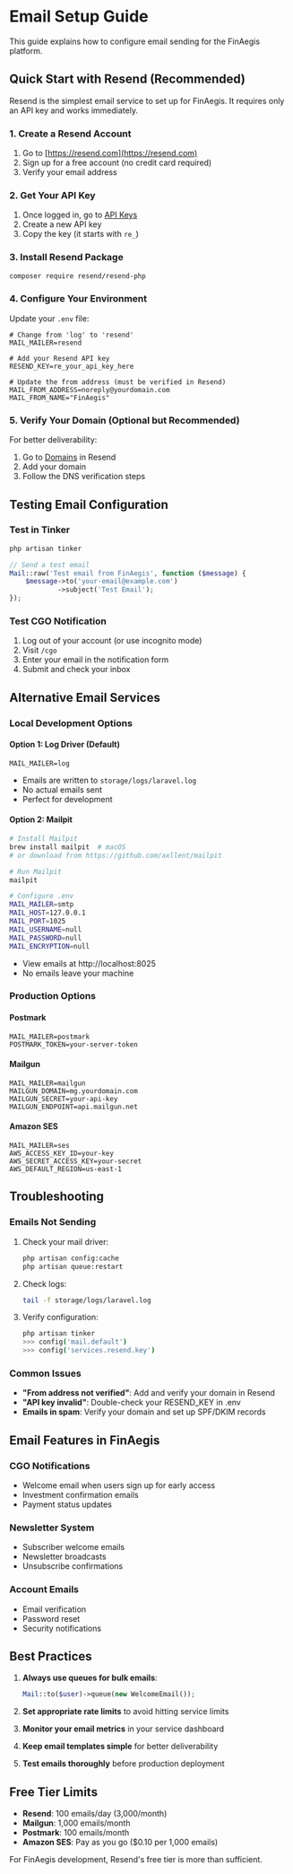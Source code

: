 # Email Setup Guide

This guide explains how to configure email sending for the FinAegis platform.

## Quick Start with Resend (Recommended)

Resend is the simplest email service to set up for FinAegis. It requires only an API key and works immediately.

### 1. Create a Resend Account

1. Go to [https://resend.com](https://resend.com)
2. Sign up for a free account (no credit card required)
3. Verify your email address

### 2. Get Your API Key

1. Once logged in, go to [API Keys](https://resend.com/api-keys)
2. Create a new API key
3. Copy the key (it starts with `re_`)

### 3. Install Resend Package

```bash
composer require resend/resend-php
```

### 4. Configure Your Environment

Update your `.env` file:

```env
# Change from 'log' to 'resend'
MAIL_MAILER=resend

# Add your Resend API key
RESEND_KEY=re_your_api_key_here

# Update the from address (must be verified in Resend)
MAIL_FROM_ADDRESS=noreply@yourdomain.com
MAIL_FROM_NAME="FinAegis"
```

### 5. Verify Your Domain (Optional but Recommended)

For better deliverability:
1. Go to [Domains](https://resend.com/domains) in Resend
2. Add your domain
3. Follow the DNS verification steps

## Testing Email Configuration

### Test in Tinker

```bash
php artisan tinker
```

```php
// Send a test email
Mail::raw('Test email from FinAegis', function ($message) {
    $message->to('your-email@example.com')
            ->subject('Test Email');
});
```

### Test CGO Notification

1. Log out of your account (or use incognito mode)
2. Visit `/cgo`
3. Enter your email in the notification form
4. Submit and check your inbox

## Alternative Email Services

### Local Development Options

#### Option 1: Log Driver (Default)
```env
MAIL_MAILER=log
```
- Emails are written to `storage/logs/laravel.log`
- No actual emails sent
- Perfect for development

#### Option 2: Mailpit
```bash
# Install Mailpit
brew install mailpit  # macOS
# or download from https://github.com/axllent/mailpit

# Run Mailpit
mailpit

# Configure .env
MAIL_MAILER=smtp
MAIL_HOST=127.0.0.1
MAIL_PORT=1025
MAIL_USERNAME=null
MAIL_PASSWORD=null
MAIL_ENCRYPTION=null
```
- View emails at http://localhost:8025
- No emails leave your machine

### Production Options

#### Postmark
```env
MAIL_MAILER=postmark
POSTMARK_TOKEN=your-server-token
```

#### Mailgun
```env
MAIL_MAILER=mailgun
MAILGUN_DOMAIN=mg.yourdomain.com
MAILGUN_SECRET=your-api-key
MAILGUN_ENDPOINT=api.mailgun.net
```

#### Amazon SES
```env
MAIL_MAILER=ses
AWS_ACCESS_KEY_ID=your-key
AWS_SECRET_ACCESS_KEY=your-secret
AWS_DEFAULT_REGION=us-east-1
```

## Troubleshooting

### Emails Not Sending

1. Check your mail driver:
   ```bash
   php artisan config:cache
   php artisan queue:restart
   ```

2. Check logs:
   ```bash
   tail -f storage/logs/laravel.log
   ```

3. Verify configuration:
   ```bash
   php artisan tinker
   >>> config('mail.default')
   >>> config('services.resend.key')
   ```

### Common Issues

- **"From address not verified"**: Add and verify your domain in Resend
- **"API key invalid"**: Double-check your RESEND_KEY in .env
- **Emails in spam**: Verify your domain and set up SPF/DKIM records

## Email Features in FinAegis

### CGO Notifications
- Welcome email when users sign up for early access
- Investment confirmation emails
- Payment status updates

### Newsletter System
- Subscriber welcome emails
- Newsletter broadcasts
- Unsubscribe confirmations

### Account Emails
- Email verification
- Password reset
- Security notifications

## Best Practices

1. **Always use queues for bulk emails**:
   ```php
   Mail::to($user)->queue(new WelcomeEmail());
   ```

2. **Set appropriate rate limits** to avoid hitting service limits

3. **Monitor your email metrics** in your service dashboard

4. **Keep email templates simple** for better deliverability

5. **Test emails thoroughly** before production deployment

## Free Tier Limits

- **Resend**: 100 emails/day (3,000/month)
- **Mailgun**: 1,000 emails/month
- **Postmark**: 100 emails/month
- **Amazon SES**: Pay as you go ($0.10 per 1,000 emails)

For FinAegis development, Resend's free tier is more than sufficient.
